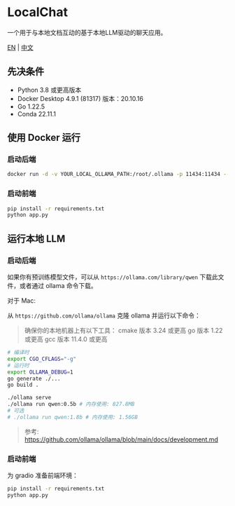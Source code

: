 # LocalChat

一个用于与本地文档互动的基于本地LLM驱动的聊天应用。

[EN](README.md) | [中文](README_ZH.md)

## 先决条件

- Python 3.8 或更高版本
- Docker Desktop 4.9.1 (81317) 版本：20.10.16
- Go 1.22.5
- Conda 22.11.1

## 使用 Docker 运行

### 启动后端

```bash
docker run -d -v YOUR_LOCAL_OLLAMA_PATH:/root/.ollama -p 11434:11434 --name ollama ollama/ollama
```

### 启动前端

```bash
pip install -r requirements.txt
python app.py
```

## 运行本地 LLM

### 启动后端

如果你有预训练模型文件，可以从 `https://ollama.com/library/qwen` 下载此文件，或者通过 ollama 命令下载。

对于 Mac:

从 `https://github.com/ollama/ollama` 克隆 ollama 并运行以下命令：

> 确保你的本地机器上有以下工具：
> cmake 版本 3.24 或更高
> go 版本 1.22 或更高
> gcc 版本 11.4.0 或更高

```bash
# 编译时
export CGO_CFLAGS="-g"
# 运行时
export OLLAMA_DEBUG=1
go generate ./...
go build .

./ollama serve
./ollama run qwen:0.5b # 内存使用: 827.8MB
# 可选
# ./ollama run qwen:1.8b # 内存使用: 1.56GB
```

> 参考: https://github.com/ollama/ollama/blob/main/docs/development.md

### 启动前端

为 gradio 准备前端环境：

```bash
pip install -r requirements.txt
python app.py
```